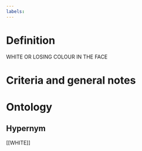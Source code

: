 ```yaml
---
labels: 
---
```


# Definition
WHITE OR LOSING COLOUR IN THE FACE
# Criteria and general notes
# Ontology

## Hypernym
[[WHITE]]